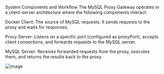 
System Components and Workflow
The MySQL Proxy Gateway operates in a client-server architecture where the following components interact:

Docker Client: The source of MySQL requests. It sends requests to the proxy and waits for responses.

Proxy Server: Listens on a specific port (configured as proxyPort), accepts client connections, and forwards requests to the MySQL server.

MySQL Server: Receives forwarded requests from the proxy, executes them, and returns the results back to the proxy.

![image](https://github.com/user-attachments/assets/a15ce385-7f6e-4812-9092-c160a1aa3458)
